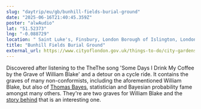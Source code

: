 ```yaml
---
slug: "daytrip/eu/gb/bunhill-fields-burial-ground"
date: "2025-06-16T21:40:45.359Z"
poster: "alwAudio"
lat: "51.52373"
lng: "-0.088729"
location: " Saint Luke's, Finsbury, London Borough of Islington, London, Greater London, England, EC1Y 2BG"
title: "Bunhill Fields Burial Ground"
external_url: https://www.cityoflondon.gov.uk/things-to-do/city-gardens/find-a-garden/bunhill-fields-burial-ground
---
```

Discovered after listening to the TheThe song 'Some Days I Drink My Coffee by the Grave of William Blake' and a detour on a cycle ride. It contains the graves of many non-conformists, including the aforementioned William Blake, but also of [Thomas Bayes](https://en.wikipedia.org/wiki/Thomas_Bayes), statistician and Bayesian probability fame amongst many others. They're are two graves for William Blake and the [story behind](https://www.theguardian.com/culture/2018/aug/11/how-amateur-sleuths-finally-tracked-down-burial-place-william-blake) that is an interesting one.
